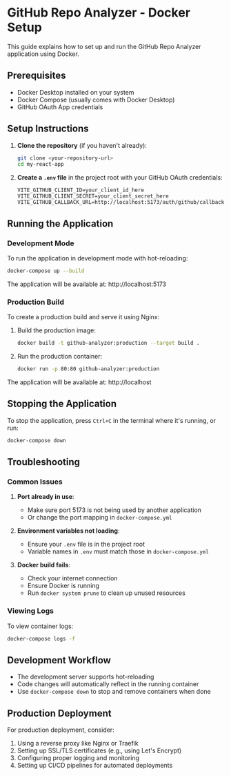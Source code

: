 # GitHub Repo Analyzer - Docker Setup

This guide explains how to set up and run the GitHub Repo Analyzer application using Docker.

## Prerequisites

- Docker Desktop installed on your system
- Docker Compose (usually comes with Docker Desktop)
- GitHub OAuth App credentials

## Setup Instructions

1. **Clone the repository** (if you haven't already):
   ```bash
   git clone <your-repository-url>
   cd my-react-app
   ```

2. **Create a `.env` file** in the project root with your GitHub OAuth credentials:
   ```env
   VITE_GITHUB_CLIENT_ID=your_client_id_here
   VITE_GITHUB_CLIENT_SECRET=your_client_secret_here
   VITE_GITHUB_CALLBACK_URL=http://localhost:5173/auth/github/callback
   ```

## Running the Application

### Development Mode

To run the application in development mode with hot-reloading:

```bash
docker-compose up --build
```

The application will be available at: http://localhost:5173

### Production Build

To create a production build and serve it using Nginx:

1. Build the production image:
   ```bash
   docker build -t github-analyzer:production --target build .
   ```

2. Run the production container:
   ```bash
   docker run -p 80:80 github-analyzer:production
   ```

The application will be available at: http://localhost

## Stopping the Application

To stop the application, press `Ctrl+C` in the terminal where it's running, or run:

```bash
docker-compose down
```

## Troubleshooting

### Common Issues

1. **Port already in use**: 
   - Make sure port 5173 is not being used by another application
   - Or change the port mapping in `docker-compose.yml`

2. **Environment variables not loading**:
   - Ensure your `.env` file is in the project root
   - Variable names in `.env` must match those in `docker-compose.yml`

3. **Docker build fails**:
   - Check your internet connection
   - Ensure Docker is running
   - Run `docker system prune` to clean up unused resources

### Viewing Logs

To view container logs:

```bash
docker-compose logs -f
```

## Development Workflow

- The development server supports hot-reloading
- Code changes will automatically reflect in the running container
- Use `docker-compose down` to stop and remove containers when done

## Production Deployment

For production deployment, consider:

1. Using a reverse proxy like Nginx or Traefik
2. Setting up SSL/TLS certificates (e.g., using Let's Encrypt)
3. Configuring proper logging and monitoring
4. Setting up CI/CD pipelines for automated deployments
